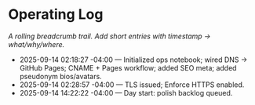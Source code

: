 ﻿# Operating Log
_A rolling breadcrumb trail. Add short entries with timestamp → what/why/where._

- 2025-09-14 02:18:27 -04:00 — Initialized ops notebook; wired DNS → GitHub Pages; CNAME + Pages workflow; added SEO meta; added pseudonym bios/avatars.
- 2025-09-14 02:28:57 -04:00 — TLS issued; Enforce HTTPS enabled.
- 2025-09-14 14:22:22 -04:00 — Day start: polish backlog queued.
